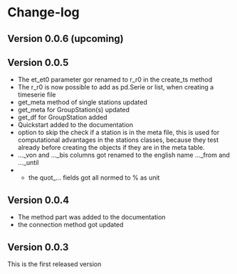 # Change-log

## Version 0.0.6 (upcoming)

## Version 0.0.5
- The et_et0 parameter gor renamed to r_r0 in the create_ts method
- The r_r0 is now possible to add as pd.Serie or list, when creating a timeserie file
- get_meta method of single stations updated
- get_meta for GroupStation(s) updated
- get_df for GroupStation added
- Quickstart added to the documentation
- option to skip the check if a station is in the meta file, this is used for computational advantages in the stations classes, because they test already before creating the objects if they are in the meta table.
- ..._von and ..._bis columns got renamed to the english name ..._from and ..._until
- - the quot_... fields got all normed to % as unit

## Version 0.0.4
- The method part was added to the documentation 
- the connection method got updated

## Version 0.0.3
This is the first released version